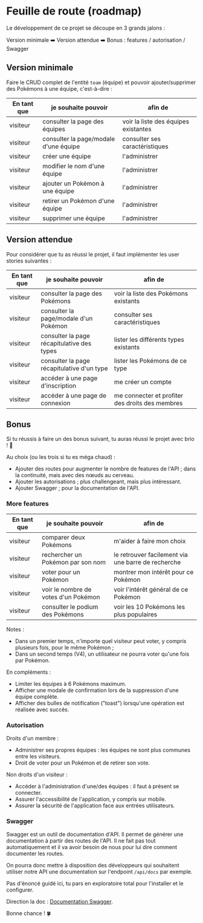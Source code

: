 # Feuille de route (roadmap)

Le développement de ce projet se découpe en 3 grands jalons :

Version minimale ➡️ Version attendue ➡️ Bonus : features / autorisation / Swagger

## Version minimale

Faire le CRUD complet de l'entité `team` (équipe) et pouvoir ajouter/supprimer des Pokémons à une équipe, c'est-à-dire :

| En tant que | je souhaite pouvoir                        | afin de                               |
| ----------- | ------------------------------------------ | ------------------------------------- |
| visiteur    | consulter la page des équipes              | voir la liste des équipes existantes  |
| visiteur    | consulter la page/modale d'une équipe      | consulter ses caractéristiques        |
| visiteur    | créer une équipe                          | l'administrer                         |
| visiteur    | modifier le nom d'une équipe               | l'administrer                         |
| visiteur    | ajouter un Pokémon à une équipe            | l'administrer                         |
| visiteur    | retirer un Pokémon d'une équipe            | l'administrer                         |
| visiteur    | supprimer une équipe                       | l'administrer                         |

## Version attendue

Pour considérer que tu as réussi le projet, il faut implémenter les user stories suivantes :

| En tant que | je souhaite pouvoir                        | afin de                               |
| ----------- | ------------------------------------------ | ------------------------------------- |
| visiteur    | consulter la page des Pokémons             | voir la liste des Pokémons existants  |
| visiteur    | consulter la page/modale d'un Pokémon      | consulter ses caractéristiques        |
| visiteur    | consulter la page récapitulative des types | lister les différents types existants |
| visiteur    | consulter la page récapitulative d'un type | lister les Pokémons de ce type        |
| visiteur    | accéder à une page d'inscription           | me créer un compte                    |
| visiteur    | accéder à une page de connexion            | me connecter et profiter des droits des membres |

## Bonus

Si tu réussis à faire un des bonus suivant, tu auras réussi le projet avec brio ! 🎉

Au choix (ou les trois si tu es méga chaud) :

- Ajouter des routes pour augmenter le nombre de features de l'API ; dans la continuité, mais avec des nœuds au cerveau.
- Ajouter les autorisations ; plus challengeant, mais plus intéressant.
- Ajouter Swagger ; pour la documentation de l'API.

### More features

| En tant que | je souhaite pouvoir                 | afin de                                            |
| ----------- | ----------------------------------- | -------------------------------------------------- |
| visiteur    | comparer deux Pokémons              | m'aider à faire mon choix                          |
| visiteur    | rechercher un Pokémon par son nom   | le retrouver facilement via une barre de recherche |
| visiteur    | voter pour un Pokémon               | montrer mon intérêt pour ce Pokémon                |
| visiteur    | voir le nombre de votes d'un Pokémon | voir l'intérêt général de ce Pokémon               |
| visiteur    | consulter le podium des Pokémons    | voir les 10 Pokémons les plus populaires           |

Notes :

- Dans un premier temps, n'importe quel visiteur peut voter, y compris plusieurs fois, pour le même Pokémon ;
- Dans un second temps (V4), un utilisateur ne pourra voter qu'une fois par Pokémon.

En compléments :

- Limiter les équipes à 6 Pokémons maximum.
- Afficher une modale de confirmation lors de la suppression d'une équipe complète.
- Afficher des bulles de notification ("toast") lorsqu'une opération est réalisée avec succès.

### Autorisation

Droits d'un membre :

- Administrer ses propres équipes : les équipes ne sont plus communes entre les visiteurs.
- Droit de voter pour un Pokémon et de retirer son vote.

Non droits d'un visiteur :

- Accéder à l'administration d'une/des équipes : il faut à présent se connecter.
- Assurer l'accessibilité de l'application, y compris sur mobile.
- Assurer la sécurité de l'application face aux entrées utilisateurs.

### Swagger

Swagger est un outil de documentation d'API. Il permet de générer une documentation à partir des routes de l'API. Il ne fait pas tout automatiquement et il va avoir besoin de nous pour lui dire comment documenter les routes.

On pourra donc mettre à disposition des développeurs qui souhaitent utiliser notre API une documentation sur l'endpoint `/api/docs` par exemple.

Pas d'énoncé guidé ici, tu pars en exploratoire total pour l'installer et le configurer.

Direction la doc : [Documentation Swagger](https://swagger.io/docs/).

Bonne chance ! 🍀
